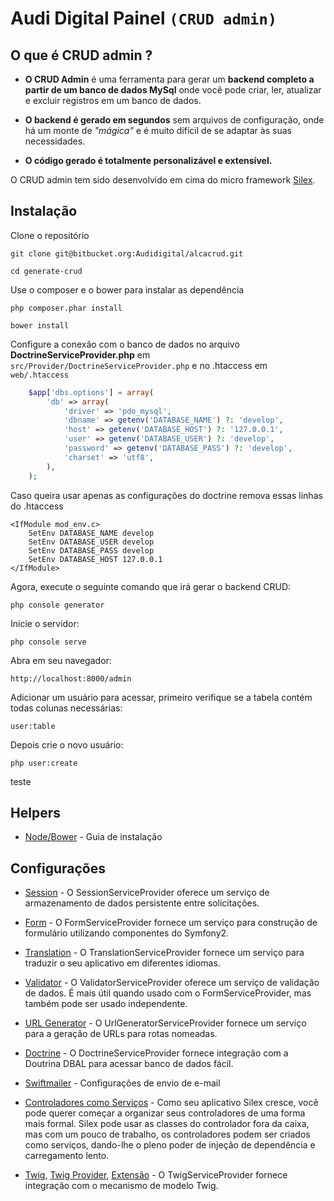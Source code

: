 Audi Digital Painel `(CRUD admin)`
===================

O que é CRUD admin ?
-----------------------------

- **O CRUD Admin**  é uma ferramenta para gerar um **backend completo a partir de um banco de dados MySql** onde você pode criar, ler, atualizar e excluir registros em um banco de dados.

- **O backend é gerado em segundos** sem arquivos de configuração, onde há um monte de *"mágica"* e é muito difícil de se adaptar às suas necessidades.

- **O código gerado é totalmente personalizável e extensível.**

O CRUD admin tem sido desenvolvido em cima do micro framework
[Silex](http://silex.sensiolabs.org).



Instalação
------------

Clone o repositório

    git clone git@bitbucket.org:Audidigital/alcacrud.git

    cd generate-crud



Use o composer e o bower para instalar as dependência

    php composer.phar install

    bower install



Configure a conexão com o banco de dados no arquivo **DoctrineServiceProvider.php** em `src/Provider/DoctrineServiceProvider.php` e no .htaccess em `web/.htaccess`

```php
    $app['dbs.options'] = array(
        'db' => array(
            'driver' => 'pdo_mysql',
            'dbname' => getenv('DATABASE_NAME') ?: 'develop',
            'host' => getenv('DATABASE_HOST') ?: '127.0.0.1',
            'user' => getenv('DATABASE_USER') ?: 'develop',
            'password' => getenv('DATABASE_PASS') ?: 'develop',
            'charset' => 'utf8',
        ),
    );
```

Caso queira usar apenas as configurações do doctrine remova essas linhas do .htaccess

```
<IfModule mod_env.c>
    SetEnv DATABASE_NAME develop
    SetEnv DATABASE_USER develop
    SetEnv DATABASE_PASS develop
    SetEnv DATABASE_HOST 127.0.0.1
</IfModule>
```

Agora, execute o seguinte comando que irá gerar o backend CRUD:

    php console generator

Inicie o servidor:

    php console serve

Abra em seu navegador:

    http://localhost:8000/admin

Adicionar um usuário para acessar, primeiro verifique se a tabela contém todas colunas necessárias:

    user:table

Depois crie o novo usuário:

    php user:create
teste

Helpers
------------

* [Node/Bower](http://www.codediesel.com/javascript/installing-bower-on-ubuntu-14-04-lts/) - Guia de instalação

Configurações
------------

* [Session](http://silex.sensiolabs.org/doc/providers/session.html) - O SessionServiceProvider oferece um serviço de armazenamento de dados persistente entre solicitações.

* [Form](http://silex.sensiolabs.org/doc/providers/form.html) - O FormServiceProvider fornece um serviço para construção de formulário utilizando componentes do Symfony2.

* [Translation](http://silex.sensiolabs.org/doc/providers/translation.html) - O TranslationServiceProvider fornece um serviço para traduzir o seu aplicativo em diferentes idiomas.

* [Validator](http://silex.sensiolabs.org/doc/providers/validator.html) - O ValidatorServiceProvider oferece um serviço de validação de dados. É mais útil quando usado com o FormServiceProvider, mas também pode ser usado independente.

* [URL Generator](http://silex.sensiolabs.org/doc/providers/url_generator.html) - O UrlGeneratorServiceProvider fornece um serviço para a geração de URLs para rotas nomeadas.

* [Doctrine](http://silex.sensiolabs.org/doc/providers/doctrine.html) - O DoctrineServiceProvider fornece integração com a Doutrina DBAL para acessar banco de dados fácil.

* [Swiftmailer](docs/SWIFTMAILER.md) - Configurações de envio de e-mail

* [Controladores como Serviços](http://silex.sensiolabs.org/doc/providers/service_controller.html) - Como seu aplicativo Silex cresce, você pode querer começar a organizar seus controladores de uma forma mais formal. Silex pode usar as classes do controlador fora da caixa, mas com um pouco de trabalho, os controladores podem ser criados como serviços, dando-lhe o pleno poder de injeção de dependência e carregamento lento.

* [Twig](http://twig.sensiolabs.org), [Twig Provider](http://silex.sensiolabs.org/doc/providers/twig.html), [Extensão](http://twig.sensiolabs.org/doc/advanced.html#creating-an-extension) - O TwigServiceProvider fornece integração com o mecanismo de modelo Twig.